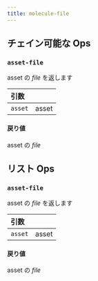```yaml
---
title: molecule-file
---
```


## チェイン可能な Ops
<h3 id="asset-file"><code>asset-file</code></h3>

asset の _file_ を返します

| 引数 |  |
| :--- | :--- |
| `asset` | asset |

#### 戻り値
asset の _file_


## リスト Ops
<h3 id="asset-file"><code>asset-file</code></h3>

asset の _file_ を返します

| 引数 |  |
| :--- | :--- |
| `asset` | asset |

#### 戻り値
asset の _file_
